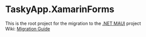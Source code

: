 # TaskyApp.XamarinForms

This is the root project for the migration to the [.NET MAUI](https://github.com/ericbrunner/TaskyApp.Maui) project
<BR>
Wiki: [Migration Guide](https://github.com/ericbrunner/TaskyApp.XamarinForms/wiki/Migration-Guide)
